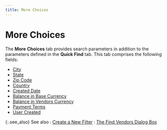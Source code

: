 ```yaml
---
title: More Choices
---
```


# More Choices


The **More** **Choices**  tab provides search parameters in addition to the parameters defined in  the **Quick Find** tab. This tab comprises  the following fields:

- [City]({{site.mv_baseurl}}/finding-vendors/find-vendor-details/more-choices/city_find_vendors_dialog_more_choices_content.html)
- [State]({{site.mv_baseurl}}/finding-vendors/find-vendor-details/more-choices/state_find_vendors_dialog_more_choices_content.html)
- [Zip  Code]({{site.mv_baseurl}}/finding-vendors/find-vendor-details/more-choices/zip_code_find_vendors_dialog_more_choices_content.html)
- [Country]({{site.mv_baseurl}}/finding-vendors/find-vendor-details/more-choices/country_find_vendors_dialog_more_choices_content.html)
- [Created  Date]({{site.mv_baseurl}}/finding-vendors/find-vendor-details/more-choices/created_date_find_vendors_dialog_box_more_choices_tab_vendors_content.html)
- [Balance  in Base Currency]({{site.mv_baseurl}}/finding-vendors/find-vendor-details/more-choices/balance_in_base_currency_find_vendors_dialog_box_more_choices_vendors_content.html)
- [Balance  in Vendors Currency]({{site.mv_baseurl}}/finding-vendors/find-vendor-details/more-choices/balance_in_vendor_currency_find_vendors_dialog_box_more_choices_vendor_content.html)
- [Payment  Terms]({{site.mv_baseurl}}/finding-vendors/find-vendor-details/more-choices/payment_terms_find_vendors_dialog_box_more_choices_vendors_content.html)
- [User  Created]({{site.mv_baseurl}}/finding-vendors/find-vendor-details/more-choices/user_created_find_vendors_dialog_box_vendors_more_choices_content.html)



{:.see_also}
See also
: [Create  a New Filter]({{site.mv_baseurl}}/finding-vendors/create-new-filters/create_a_new_filter_find_vendors_step_by_step.html)
: [The  Find Vendors Dialog Box]({{site.mv_baseurl}}/finding-vendors/create-new-filters/the_find_vendors_dialog_box_step_by_step.html)
